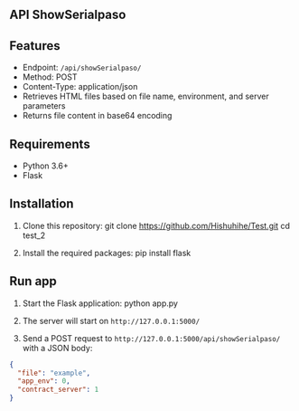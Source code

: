 ## API ShowSerialpaso

## Features

- Endpoint: `/api/showSerialpaso/`
- Method: POST
- Content-Type: application/json
- Retrieves HTML files based on file name, environment, and server parameters
- Returns file content in base64 encoding

## Requirements

- Python 3.6+
- Flask

## Installation

1. Clone this repository:
   git clone https://github.com/Hishuhihe/Test.git
   cd test_2
   
2. Install the required packages:
   pip install flask

## Run app 
1. Start the Flask application:
  python app.py

3. The server will start on `http://127.0.0.1:5000/`

5. Send a POST request to `http://127.0.0.1:5000/api/showSerialpaso/` with a JSON body:
```json
{
  "file": "example",
  "app_env": 0,
  "contract_server": 1
}



   
